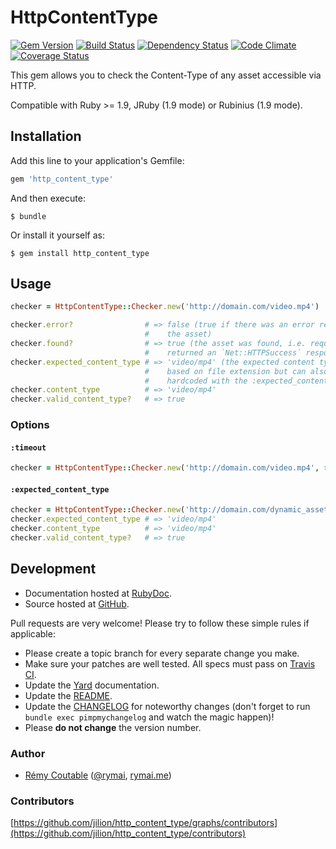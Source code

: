 # HttpContentType
[![Gem Version](https://badge.fury.io/rb/http_content_type.png)](http://badge.fury.io/rb/http_content_type) [![Build Status](https://travis-ci.org/jilion/http_content_type.png?branch=master)](https://travis-ci.org/jilion/http_content_type) [![Dependency Status](https://gemnasium.com/jilion/http_content_type.png)](https://gemnasium.com/jilion/http_content_type) [![Code Climate](https://codeclimate.com/github/jilion/http_content_type.png)](https://codeclimate.com/github/jilion/http_content_type) [![Coverage Status](https://coveralls.io/repos/jilion/http_content_type/badge.png?branch=master)](https://coveralls.io/r/jilion/http_content_type)

This gem allows you to check the Content-Type of any asset accessible via HTTP.

Compatible with Ruby >= 1.9, JRuby (1.9 mode) or Rubinius (1.9 mode).

## Installation

Add this line to your application's Gemfile:

```ruby
gem 'http_content_type'
```
And then execute:

```shell
$ bundle
```

Or install it yourself as:

```shell
$ gem install http_content_type
```

## Usage

```ruby
checker = HttpContentType::Checker.new('http://domain.com/video.mp4')

checker.error?                # => false (true if there was an error requesting
                              #    the asset)
checker.found?                # => true (the asset was found, i.e. request
                              #    returned an `Net::HTTPSuccess` response)
checker.expected_content_type # => 'video/mp4' (the expected content type is
                              #    based on file extension but can also be
                              #    hardcoded with the :expected_content_type option)
checker.content_type          # => 'video/mp4'
checker.valid_content_type?   # => true
```

### Options

#### `:timeout`

```ruby
checker = HttpContentType::Checker.new('http://domain.com/video.mp4', timeout: 10) # in seconds
```

#### `:expected_content_type`

```ruby
checker = HttpContentType::Checker.new('http://domain.com/dynamic_asset.php', expected_content_type: 'video/mp4')
checker.expected_content_type # => 'video/mp4'
checker.content_type          # => 'video/mp4'
checker.valid_content_type?   # => true
```

## Development

* Documentation hosted at [RubyDoc](http://rubydoc.info/github/jilion/http_content_type/master/frames).
* Source hosted at [GitHub](https://github.com/jilion/http_content_type).

Pull requests are very welcome! Please try to follow these simple rules if applicable:

* Please create a topic branch for every separate change you make.
* Make sure your patches are well tested. All specs must pass on [Travis CI](https://travis-ci.org/jilion/http_content_type).
* Update the [Yard](http://yardoc.org/) documentation.
* Update the [README](https://github.com/jilion/http_content_type/blob/master/README.md).
* Update the [CHANGELOG](https://github.com/jilion/http_content_type/blob/master/CHANGELOG.md) for noteworthy changes (don't forget to run `bundle exec pimpmychangelog` and watch the magic happen)!
* Please **do not change** the version number.

### Author

* [Rémy Coutable](https://github.com/rymai) ([@rymai](http://twitter.com/rymai), [rymai.me](http://rymai.me))

### Contributors

[https://github.com/jilion/http_content_type/graphs/contributors](https://github.com/jilion/http_content_type/contributors)
